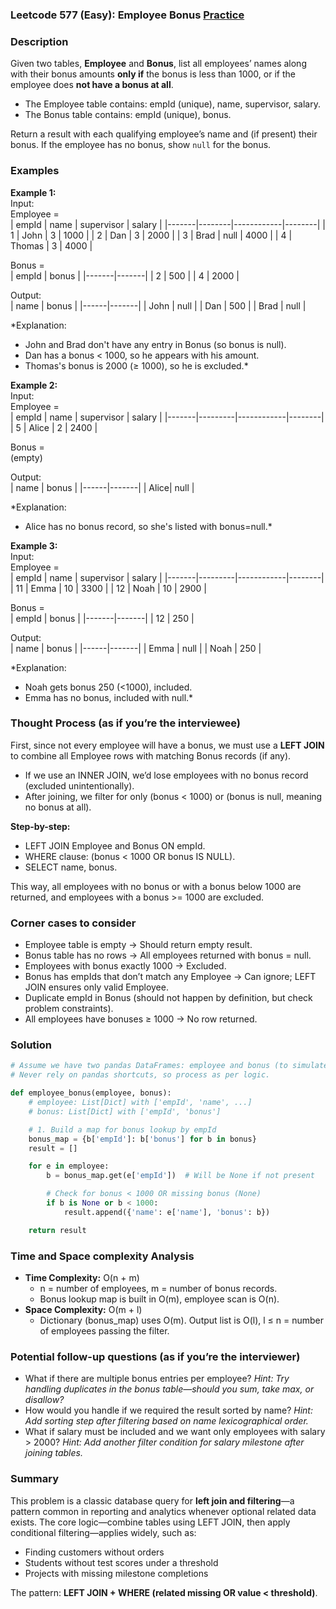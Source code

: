 ### Leetcode 577 (Easy): Employee Bonus [Practice](https://leetcode.com/problems/employee-bonus)

### Description  
Given two tables, **Employee** and **Bonus**, list all employees’ names along with their bonus amounts **only if** the bonus is less than 1000, or if the employee does **not have a bonus at all**.  
- The Employee table contains: empId (unique), name, supervisor, salary.
- The Bonus table contains: empId (unique), bonus.

Return a result with each qualifying employee’s name and (if present) their bonus. If the employee has no bonus, show `null` for the bonus.

### Examples  

**Example 1:**  
Input:  
Employee =  
| empId | name   | supervisor | salary |
|-------|--------|------------|--------|
| 1     | John   | 3          | 1000   |
| 2     | Dan    | 3          | 2000   |
| 3     | Brad   | null       | 4000   |
| 4     | Thomas | 3          | 4000   |

Bonus =  
| empId | bonus |
|-------|-------|
| 2     | 500   |
| 4     | 2000  |

Output:  
| name | bonus |
|------|-------|
| John | null  |
| Dan  | 500   |
| Brad | null  |

*Explanation:  
- John and Brad don't have any entry in Bonus (so bonus is null).
- Dan has a bonus < 1000, so he appears with his amount.
- Thomas's bonus is 2000 (≥ 1000), so he is excluded.*

**Example 2:**  
Input:  
Employee =  
| empId | name    | supervisor | salary |
|-------|---------|------------|--------|
| 5     | Alice   | 2          | 2400   |

Bonus =  
(empty)

Output:  
| name | bonus |
|------|-------|
| Alice| null  |

*Explanation:  
- Alice has no bonus record, so she's listed with bonus=null.*

**Example 3:**  
Input:  
Employee =  
| empId | name    | supervisor | salary |
|-------|---------|------------|--------|
| 11    | Emma    | 10         | 3300   |
| 12    | Noah    | 10         | 2900   |

Bonus =  
| empId | bonus |
|-------|-------|
| 12    | 250   |

Output:  
| name | bonus |
|------|-------|
| Emma | null  |
| Noah | 250   |

*Explanation:  
- Noah gets bonus 250 (<1000), included.
- Emma has no bonus, included with null.*


### Thought Process (as if you’re the interviewee)  
First, since not every employee will have a bonus, we must use a **LEFT JOIN** to combine all Employee rows with matching Bonus records (if any).  
- If we use an INNER JOIN, we’d lose employees with no bonus record (excluded unintentionally).  
- After joining, we filter for only (bonus < 1000) or (bonus is null, meaning no bonus at all).

**Step-by-step:**
- LEFT JOIN Employee and Bonus ON empId.
- WHERE clause: (bonus < 1000 OR bonus IS NULL).
- SELECT name, bonus.

This way, all employees with no bonus or with a bonus below 1000 are returned, and employees with a bonus >= 1000 are excluded.


### Corner cases to consider  
- Employee table is empty → Should return empty result.
- Bonus table has no rows → All employees returned with bonus = null.
- Employees with bonus exactly 1000 → Excluded.
- Bonus has empIds that don’t match any Employee → Can ignore; LEFT JOIN ensures only valid Employee.
- Duplicate empId in Bonus (should not happen by definition, but check problem constraints).
- All employees have bonuses ≥ 1000 → No row returned.


### Solution

```python
# Assume we have two pandas DataFrames: employee and bonus (to simulate the SQL).
# Never rely on pandas shortcuts, so process as per logic.

def employee_bonus(employee, bonus):
    # employee: List[Dict] with ['empId', 'name', ...]
    # bonus: List[Dict] with ['empId', 'bonus']

    # 1. Build a map for bonus lookup by empId
    bonus_map = {b['empId']: b['bonus'] for b in bonus}
    result = []

    for e in employee:
        b = bonus_map.get(e['empId'])  # Will be None if not present

        # Check for bonus < 1000 OR missing bonus (None)
        if b is None or b < 1000:
            result.append({'name': e['name'], 'bonus': b})

    return result
```

### Time and Space complexity Analysis  

- **Time Complexity:** O(n + m)  
  - n = number of employees, m = number of bonus records.
  - Bonus lookup map is built in O(m), employee scan is O(n).
- **Space Complexity:** O(m + l)  
  - Dictionary (bonus_map) uses O(m). Output list is O(l), l ≤ n = number of employees passing the filter.

### Potential follow-up questions (as if you’re the interviewer)  

- What if there are multiple bonus entries per employee?
  *Hint: Try handling duplicates in the bonus table—should you sum, take max, or disallow?*
- How would you handle if we required the result sorted by name?
  *Hint: Add sorting step after filtering based on name lexicographical order.*
- What if salary must be included and we want only employees with salary > 2000?
  *Hint: Add another filter condition for salary milestone after joining tables.*

### Summary
This problem is a classic database query for **left join and filtering**—a pattern common in reporting and analytics whenever optional related data exists. The core logic—combine tables using LEFT JOIN, then apply conditional filtering—applies widely, such as:
- Finding customers without orders
- Students without test scores under a threshold
- Projects with missing milestone completions

The pattern: **LEFT JOIN + WHERE (related missing OR value < threshold)**.